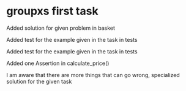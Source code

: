 # groupxs first task
<p> Added solution for given problem in basket </p>
<p> Added test for the example given in the task in tests </p>
<p> Added test for the example given in the task in tests </p>
<p> Added one Assertion in calculate_price() </p>
<p> I am aware that there are more things that can go wrong, specialized solution for the given task </p>
